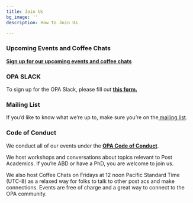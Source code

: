```yaml
---
title: Join Us
bg_image: ''
description: How to Join Us

---
```

### **Upcoming Events and Coffee Chats**

[**Sign up for our upcoming events and coffee chats**](https://www.eventbrite.com/o/open-post-academics-33501090491)

### **OPA SLACK**

To sign up for the OPA Slack, please fill out [**this form.**](https://docs.google.com/forms/d/e/1FAIpQLSd1spgJSPpWAo_QQEZ7a-Mb_3-D0DOfTkRggO7aHp6fUEaViQ/viewform?usp=sf_link)

### **Mailing List**

If you’d like to know what we’re up to, make sure you’re on the[ mailing list](https://mailchi.mp/2932ae7328f2/opa).

### **Code of Conduct**

We conduct all of our events under the [**OPA Code of Conduct**](https://docs.google.com/document/d/e/2PACX-1vSDndyEifMT03KAXBs22KHpFRWOa4Gld5vEOoKdcRmyDzQrrsktelKa1jRf9_JeYrC18cjEvce_i3Ri/pub  "OPA Code of Conduct").

We host workshops and conversations about topics relevant to Post Academics. If you’re ABD or have a PhD, you are welcome to join us.

We also host Coffee Chats on Fridays at 12 noon Pacific Standard Time (UTC-8) as a relaxed way for folks to talk to other post acs and make connections. Events are free of charge and a great way to connect to the OPA community.
